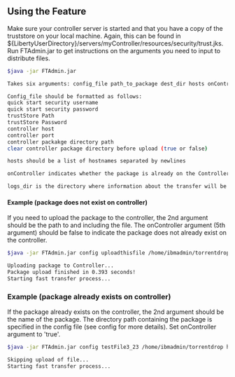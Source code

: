 ## Using the Feature

Make sure your controller server is started and that you have a copy of the truststore on your local machine. Again, this can be found in ${LibertyUserDirectory}/servers/myController/resources/security/trust.jks. Run FTAdmin.jar to get instructions on the arguments you need to input to distribute files.
```bash
$java -jar FTAdmin.jar 

Takes six arguments: config_file path_to_package dest_dir hosts onController logs_dir

Config_file should be formatted as follows:
quick start security username
quick start security password
trustStore Path
trustStore Password
controller host
controller port
controller packakge directory path
clear controller package directory before upload (true or false)

hosts should be a list of hostnames separated by newlines

onController indicates whether the package is already on the Controller. Its value is either true or false. If it is true, path_to_package can just be the name of the file.

logs_dir is the directory where information about the transfer will be stored
```  

#### Example (package does not exist on controller)
If you need to upload the package to the controller, the 2nd argument should be the path to and including the file. The onController argument (5th argument) should be false to indicate the package does not already exist on the controller.
```bash
$java -jar FTAdmin.jar config uploadthisfile /home/ibmadmin/torrentdrop hosts false logs/

Uploading package to Controller...
Package upload finished in 0.393 seconds!
Starting fast transfer process...

``` 

### Example (package already exists on controller)
If the package already exists on the controller, the 2nd argument should be the name of the package. The directory path containing the package is specified in the config file (see config for more details). Set onController argument to 'true'.

```bash
$java -jar FTAdmin.jar config testFile3_23 /home/ibmadmin/torrentdrop hosts true logs/

Skipping upload of file...
Starting fast transfer process...
```